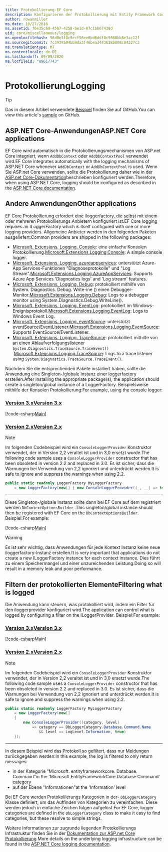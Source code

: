 ```yaml
---
title: Protokollierung-EF Core
description: Konfigurieren der Protokollierung mit Entity Framework Core
author: rowanmiller
ms.date: 10/27/2016
ms.assetid: f6e35c6d-45b7-4258-be1d-87c1bb67438d
uid: core/miscellaneous/logging
ms.openlocfilehash: 56d0e3f8c5ecf56ee6bd6ddf0c9668bb8e3ac12f
ms.sourcegitcommit: 7c3939504bb9da3f46bea3443638b808c04227c2
ms.translationtype: MT
ms.contentlocale: de-DE
ms.lasthandoff: 09/09/2020
ms.locfileid: "89617743"
---
```

# <a name="logging"></a><span data-ttu-id="699e9-103">Protokollierung</span><span class="sxs-lookup"><span data-stu-id="699e9-103">Logging</span></span>

> [!TIP]  
> <span data-ttu-id="699e9-104">Das in diesem Artikel verwendete [Beispiel](https://github.com/dotnet/EntityFramework.Docs/tree/master/samples/core/Miscellaneous/Logging) finden Sie auf GitHub.</span><span class="sxs-lookup"><span data-stu-id="699e9-104">You can view this article's [sample](https://github.com/dotnet/EntityFramework.Docs/tree/master/samples/core/Miscellaneous/Logging) on GitHub.</span></span>

## <a name="aspnet-core-applications"></a><span data-ttu-id="699e9-105">ASP.NET Core-Anwendungen</span><span class="sxs-lookup"><span data-stu-id="699e9-105">ASP.NET Core applications</span></span>

<span data-ttu-id="699e9-106">EF Core wird automatisch in die Protokollierungsmechanismen von ASP.net Core integriert, wenn `AddDbContext` oder `AddDbContextPool` verwendet wird.</span><span class="sxs-lookup"><span data-stu-id="699e9-106">EF Core integrates automatically with the logging mechanisms of ASP.NET Core whenever `AddDbContext` or `AddDbContextPool` is used.</span></span> <span data-ttu-id="699e9-107">Wenn Sie ASP.net Core verwenden, sollte die Protokollierung daher wie in der [ASP.net Core-Dokumentation](/aspnet/core/fundamentals/logging?tabs=aspnetcore2x)beschrieben konfiguriert werden.</span><span class="sxs-lookup"><span data-stu-id="699e9-107">Therefore, when using ASP.NET Core, logging should be configured as described in the [ASP.NET Core documentation](/aspnet/core/fundamentals/logging?tabs=aspnetcore2x).</span></span>

## <a name="other-applications"></a><span data-ttu-id="699e9-108">Andere Anwendungen</span><span class="sxs-lookup"><span data-stu-id="699e9-108">Other applications</span></span>

<span data-ttu-id="699e9-109">EF Core Protokollierung erfordert eine iloggerfactory, die selbst mit einem oder mehreren Protokollierungs Anbietern konfiguriert ist.</span><span class="sxs-lookup"><span data-stu-id="699e9-109">EF Core logging requires an ILoggerFactory which is itself configured with one or more logging providers.</span></span> <span data-ttu-id="699e9-110">Allgemeine Anbieter werden in den folgenden Paketen ausgeliefert:</span><span class="sxs-lookup"><span data-stu-id="699e9-110">Common providers are shipped in the following packages:</span></span>

* <span data-ttu-id="699e9-111">[Microsoft. Extensions. Logging. Console](https://www.nuget.org/packages/Microsoft.Extensions.Logging.Console/): eine einfache Konsolen Protokollierung.</span><span class="sxs-lookup"><span data-stu-id="699e9-111">[Microsoft.Extensions.Logging.Console](https://www.nuget.org/packages/Microsoft.Extensions.Logging.Console/): A simple console logger.</span></span>
* <span data-ttu-id="699e9-112">[Microsoft. Extensions. Logging. azureappservices](https://www.nuget.org/packages/Microsoft.Extensions.Logging.AzureAppServices/): unterstützt Azure-App Services-Funktionen "Diagnoseprotokolle" und "Log Stream".</span><span class="sxs-lookup"><span data-stu-id="699e9-112">[Microsoft.Extensions.Logging.AzureAppServices](https://www.nuget.org/packages/Microsoft.Extensions.Logging.AzureAppServices/): Supports Azure App Services 'Diagnostics logs' and 'Log stream' features.</span></span>
* <span data-ttu-id="699e9-113">[Microsoft. Extensions. Logging. Debug](https://www.nuget.org/packages/Microsoft.Extensions.Logging.Debug/): protokolliert mithilfe von System. Diagnostics. Debug. Write-ine () einen Debugger-Monitor.</span><span class="sxs-lookup"><span data-stu-id="699e9-113">[Microsoft.Extensions.Logging.Debug](https://www.nuget.org/packages/Microsoft.Extensions.Logging.Debug/): Logs to a debugger monitor using System.Diagnostics.Debug.WriteLine().</span></span>
* <span data-ttu-id="699e9-114">[Microsoft. Extensions. Logging. EventLog](https://www.nuget.org/packages/Microsoft.Extensions.Logging.EventLog/): protokolliert im Windows-Ereignisprotokoll.</span><span class="sxs-lookup"><span data-stu-id="699e9-114">[Microsoft.Extensions.Logging.EventLog](https://www.nuget.org/packages/Microsoft.Extensions.Logging.EventLog/): Logs to Windows Event Log.</span></span>
* <span data-ttu-id="699e9-115">[Microsoft. Extensions. Logging. eventSource](https://www.nuget.org/packages/Microsoft.Extensions.Logging.EventSource/): unterstützt eventSource/EventListener.</span><span class="sxs-lookup"><span data-stu-id="699e9-115">[Microsoft.Extensions.Logging.EventSource](https://www.nuget.org/packages/Microsoft.Extensions.Logging.EventSource/): Supports EventSource/EventListener.</span></span>
* <span data-ttu-id="699e9-116">[Microsoft. Extensions. Logging. TraceSource](https://www.nuget.org/packages/Microsoft.Extensions.Logging.TraceSource/): protokolliert mithilfe von an einen Ablaufverfolgungslistener `System.Diagnostics.TraceSource.TraceEvent()` .</span><span class="sxs-lookup"><span data-stu-id="699e9-116">[Microsoft.Extensions.Logging.TraceSource](https://www.nuget.org/packages/Microsoft.Extensions.Logging.TraceSource/): Logs to a trace listener using `System.Diagnostics.TraceSource.TraceEvent()`.</span></span>

<span data-ttu-id="699e9-117">Nachdem Sie die entsprechenden Pakete installiert haben, sollte die Anwendung eine Singleton-/globale Instanz einer loggerfactory erstellen.</span><span class="sxs-lookup"><span data-stu-id="699e9-117">After installing the appropriate package(s), the application should create a singleton/global instance of a LoggerFactory.</span></span> <span data-ttu-id="699e9-118">Beispielsweise mithilfe der Konsolen Protokollierung:</span><span class="sxs-lookup"><span data-stu-id="699e9-118">For example, using the console logger:</span></span>

### <a name="version-3x"></a>[<span data-ttu-id="699e9-119">Version 3.x</span><span class="sxs-lookup"><span data-stu-id="699e9-119">Version 3.x</span></span>](#tab/v3)

[!code-csharp[Main](../../../samples/core/Miscellaneous/Logging/Logging/BloggingContext.cs#DefineLoggerFactory)]

### <a name="version-2x"></a>[<span data-ttu-id="699e9-120">Version 2.x</span><span class="sxs-lookup"><span data-stu-id="699e9-120">Version 2.x</span></span>](#tab/v2)

> [!NOTE]
> <span data-ttu-id="699e9-121">Im folgenden Codebeispiel wird ein `ConsoleLoggerProvider` Konstruktor verwendet, der in Version 2,2 veraltet ist und in 3,0 ersetzt wurde.</span><span class="sxs-lookup"><span data-stu-id="699e9-121">The following code sample uses a `ConsoleLoggerProvider` constructor that has been obsoleted in version 2.2 and replaced in 3.0.</span></span> <span data-ttu-id="699e9-122">Es ist sicher, dass die Warnungen bei Verwendung von 2,2 ignoriert und unterdrückt werden.</span><span class="sxs-lookup"><span data-stu-id="699e9-122">It is safe to ignore and suppress the warnings when using 2.2.</span></span>

``` csharp
public static readonly LoggerFactory MyLoggerFactory
    = new LoggerFactory(new[] { new ConsoleLoggerProvider((_, __) => true, true) });
```

***

<span data-ttu-id="699e9-123">Diese Singleton-/globale Instanz sollte dann bei EF Core auf dem registriert werden `DbContextOptionsBuilder` .</span><span class="sxs-lookup"><span data-stu-id="699e9-123">This singleton/global instance should then be registered with EF Core on the `DbContextOptionsBuilder`.</span></span> <span data-ttu-id="699e9-124">Beispiel:</span><span class="sxs-lookup"><span data-stu-id="699e9-124">For example:</span></span>

[!code-csharp[Main](../../../samples/core/Miscellaneous/Logging/Logging/BloggingContext.cs#RegisterLoggerFactory)]

> [!WARNING]
> <span data-ttu-id="699e9-125">Es ist sehr wichtig, dass Anwendungen für jede Kontext Instanz keine neue iloggerfactory-Instanz erstellen.</span><span class="sxs-lookup"><span data-stu-id="699e9-125">It is very important that applications do not create a new ILoggerFactory instance for each context instance.</span></span> <span data-ttu-id="699e9-126">Dies führt zu einem Speichermangel und einer unzureichenden Leistung.</span><span class="sxs-lookup"><span data-stu-id="699e9-126">Doing so will result in a memory leak and poor performance.</span></span>

## <a name="filtering-what-is-logged"></a><span data-ttu-id="699e9-127">Filtern der protokollierten Elemente</span><span class="sxs-lookup"><span data-stu-id="699e9-127">Filtering what is logged</span></span>

<span data-ttu-id="699e9-128">Die Anwendung kann steuern, was protokolliert wird, indem ein Filter für den iloggerprovider konfiguriert wird.</span><span class="sxs-lookup"><span data-stu-id="699e9-128">The application can control what is logged by configuring a filter on the ILoggerProvider.</span></span> <span data-ttu-id="699e9-129">Beispiel:</span><span class="sxs-lookup"><span data-stu-id="699e9-129">For example:</span></span>

### <a name="version-3x"></a>[<span data-ttu-id="699e9-130">Version 3.x</span><span class="sxs-lookup"><span data-stu-id="699e9-130">Version 3.x</span></span>](#tab/v3)

[!code-csharp[Main](../../../samples/core/Miscellaneous/Logging/Logging/BloggingContextWithFiltering.cs#DefineLoggerFactory)]

### <a name="version-2x"></a>[<span data-ttu-id="699e9-131">Version 2.x</span><span class="sxs-lookup"><span data-stu-id="699e9-131">Version 2.x</span></span>](#tab/v2)

> [!NOTE]
> <span data-ttu-id="699e9-132">Im folgenden Codebeispiel wird ein `ConsoleLoggerProvider` Konstruktor verwendet, der in Version 2,2 veraltet ist und in 3,0 ersetzt wurde.</span><span class="sxs-lookup"><span data-stu-id="699e9-132">The following code sample uses a `ConsoleLoggerProvider` constructor that has been obsoleted in version 2.2 and replaced in 3.0.</span></span> <span data-ttu-id="699e9-133">Es ist sicher, dass die Warnungen bei Verwendung von 2,2 ignoriert und unterdrückt werden.</span><span class="sxs-lookup"><span data-stu-id="699e9-133">It is safe to ignore and suppress the warnings when using 2.2.</span></span>

``` csharp
public static readonly LoggerFactory MyLoggerFactory
    = new LoggerFactory(new[]
    {
        new ConsoleLoggerProvider((category, level)
            => category == DbLoggerCategory.Database.Command.Name
               && level == LogLevel.Information, true)
    });
```

***

<span data-ttu-id="699e9-134">In diesem Beispiel wird das Protokoll so gefiltert, dass nur Meldungen zurückgegeben werden:</span><span class="sxs-lookup"><span data-stu-id="699e9-134">In this example, the log is filtered to only return messages:</span></span>

* <span data-ttu-id="699e9-135">in der Kategorie "Microsoft. entityframeworkcore. Database. Command"</span><span class="sxs-lookup"><span data-stu-id="699e9-135">in the 'Microsoft.EntityFrameworkCore.Database.Command' category</span></span>
* <span data-ttu-id="699e9-136">auf der Ebene "Informationen"</span><span class="sxs-lookup"><span data-stu-id="699e9-136">at the 'Information' level</span></span>

<span data-ttu-id="699e9-137">Bei EF Core werden Protokollierungs Kategorien in der- `DbLoggerCategory` Klasse definiert, um das Auffinden von Kategorien zu vereinfachen. Diese werden jedoch in einfache Zeichen folgen aufgelöst.</span><span class="sxs-lookup"><span data-stu-id="699e9-137">For EF Core, logger categories are defined in the `DbLoggerCategory` class to make it easy to find categories, but these resolve to simple strings.</span></span>

<span data-ttu-id="699e9-138">Weitere Informationen zur zugrunde liegenden Protokollierungs Infrastruktur finden Sie in der [Dokumentation zur ASP.net Core Protokollierung](/aspnet/core/fundamentals/logging?tabs=aspnetcore2x).</span><span class="sxs-lookup"><span data-stu-id="699e9-138">More details on the underlying logging infrastructure can be found in the [ASP.NET Core logging documentation](/aspnet/core/fundamentals/logging?tabs=aspnetcore2x).</span></span>
